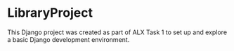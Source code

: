 # LibraryProject

This Django project was created as part of ALX Task 1 to set up and explore a basic Django development environment.
